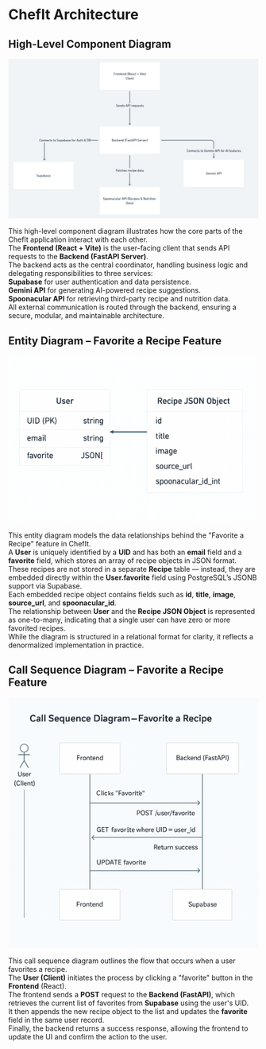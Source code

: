 # ChefIt Architecture

## High-Level Component Diagram

![High-Level Architecture](./High%20Level%20Component%20Diagram.png)

This high-level component diagram illustrates how the core parts of the ChefIt application interact with each other.  
The **Frontend (React + Vite)** is the user-facing client that sends API requests to the **Backend (FastAPI Server)**.  
The backend acts as the central coordinator, handling business logic and delegating responsibilities to three services:  
**Supabase** for user authentication and data persistence.  
**Gemini API** for generating AI-powered recipe suggestions.  
**Spoonacular API** for retrieving third-party recipe and nutrition data.  
All external communication is routed through the backend, ensuring a secure, modular, and maintainable architecture.

## Entity Diagram – Favorite a Recipe Feature

![Entity Diagram](./ER%20Diagram.png)

This entity diagram models the data relationships behind the "Favorite a Recipe" feature in ChefIt.  
A **User** is uniquely identified by a **UID** and has both an **email**  field and a **favorite** field, which stores an array of recipe objects in JSON format.  
These recipes are not stored in a separate **Recipe** table — instead, they are embedded directly within the **User.favorite** field using PostgreSQL’s JSONB support via Supabase.  
Each embedded recipe object contains fields such as **id**, **title**, **image**, **source_url**, and **spoonacular_id**.  
The relationship between **User** and the **Recipe JSON Object** is represented as one-to-many, indicating that a single user can have zero or more favorited recipes.  
While the diagram is structured in a relational format for clarity, it reflects a denormalized implementation in practice.

## Call Sequence Diagram – Favorite a Recipe Feature

![Call Sequence Diagram](./Call%20Sequence%20Diagram.png)

This call sequence diagram outlines the flow that occurs when a user favorites a recipe.  
The **User (Client)** initiates the process by clicking a "favorite" button in the **Frontend** (React).  
The frontend sends a **POST** request to the **Backend (FastAPI)**, which retrieves the current list of favorites from **Supabase** using the user's UID.  
It then appends the new recipe object to the list and updates the **favorite** field in the same user record.  
Finally, the backend returns a success response, allowing the frontend to update the UI and confirm the action to the user.
